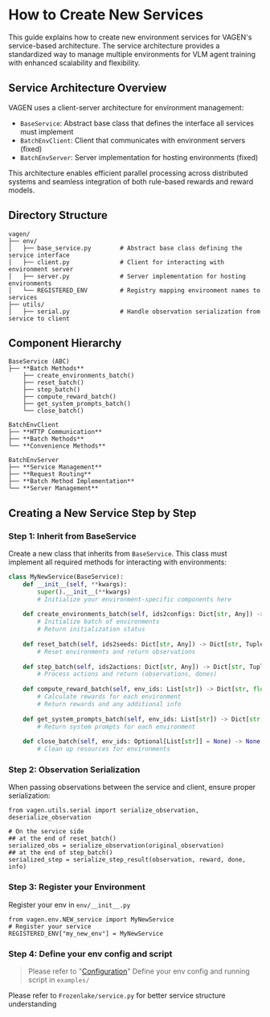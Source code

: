 # How to Create New Services

This guide explains how to create new environment services for VAGEN's service-based architecture. The service architecture provides a standardized way to manage multiple environments for VLM agent training with enhanced scalability and flexibility.

## Service Architecture Overview

VAGEN uses a client-server architecture for environment management:

- `BaseService`: Abstract base class that defines the interface all services must implement
- `BatchEnvClient`: Client that communicates with environment servers (fixed)
- `BatchEnvServer`: Server implementation for hosting environments (fixed)

This architecture enables efficient parallel processing across distributed systems and seamless integration of both rule-based rewards and reward models.

## Directory Structure

```
vagen/
├── env/
│   ├── base_service.py        # Abstract base class defining the service interface
│   ├── client.py              # Client for interacting with environment server
│   ├── server.py              # Server implementation for hosting environments
│   └── REGISTERED_ENV         # Registry mapping environment names to services
├── utils/
│   ├── serial.py              # Handle observation serialization from service to client
```
## Component Hierarchy
```
BaseService (ABC)
├── **Batch Methods**
    ├── create_environments_batch()
    ├── reset_batch()
    ├── step_batch()
    ├── compute_reward_batch()
    ├── get_system_prompts_batch()
    └── close_batch()

BatchEnvClient
├── **HTTP Communication**
├── **Batch Methods**
└── **Convenience Methods**

BatchEnvServer
├── **Service Management**
├── **Request Routing**
├── **Batch Method Implementation**
└── **Server Management**
```

## Creating a New Service Step by Step

### Step 1: Inherit from BaseService

Create a new class that inherits from `BaseService`. This class must implement all required methods for interacting with environments:

```python
class MyNewService(BaseService):
    def __init__(self, **kwargs):
        super().__init__(**kwargs)
        # Initialize your environment-specific components here
        
    def create_environments_batch(self, ids2configs: Dict[str, Any]) -> None:
        # Initialize batch of environments
        # Return initialization status
        
    def reset_batch(self, ids2seeds: Dict[str, Any]) -> Dict[str, Tuple[Any, Any]]:
        # Reset environments and return observations
        
    def step_batch(self, ids2actions: Dict[str, Any]) -> Dict[str, Tuple[Dict, float, bool, Dict]]:
        # Process actions and return (observations, dones)
        
    def compute_reward_batch(self, env_ids: List[str]) -> Dict[str, float]:
        # Calculate rewards for each environment
        # Return rewards and any additional info
        
    def get_system_prompts_batch(self, env_ids: List[str]) -> Dict[str, str]:
        # Return system prompts for each environment
        
    def close_batch(self, env_ids: Optional[List[str]] = None) -> None:
        # Clean up resources for environments
```
### Step 2: Observation Serialization
When passing observations between the service and client, ensure proper serialization:
```
from vagen.utils.serial import serialize_observation, deserialize_observation

# On the service side
## at the end of reset_batch()
serialized_obs = serialize_observation(original_observation)
## at the end of step_batch()
serialized_step = serialize_step_result(observation, reward, done, info)
```

### Step 3: Register your Environment
Register your env in `env/__init__.py`
```
from vagen.env.NEW_service import MyNewService
# Register your service
REGISTERED_ENV["my_new_env"] = MyNewService
```

### Step 4: Define your env config and script
> Please refer to "[Configuration](../configs/general-config.md)"
Define your env config and running script in `examples/`


Please refer to `Frozenlake/service.py` for better service structure understanding